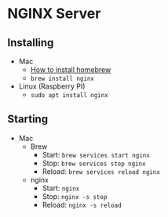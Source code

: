 # NGINX Server

## Installing
+ Mac
  + [How to install homebrew](https://docs.brew.sh/Installation)
  + `brew install nginx`
+ Linux (Raspberry PI)
  + `sudo apt install nginx`
 
## Starting
+ Mac
  + Brew
    + Start: `brew services start nginx`
    + Stop: `brew services stop nginx`
    + Reload: `brew services reload nginx`
  + nginx
    + Start: `nginx`
    + Stop: `nginx -s stop`
    + Reload: `nginx -s reload`
